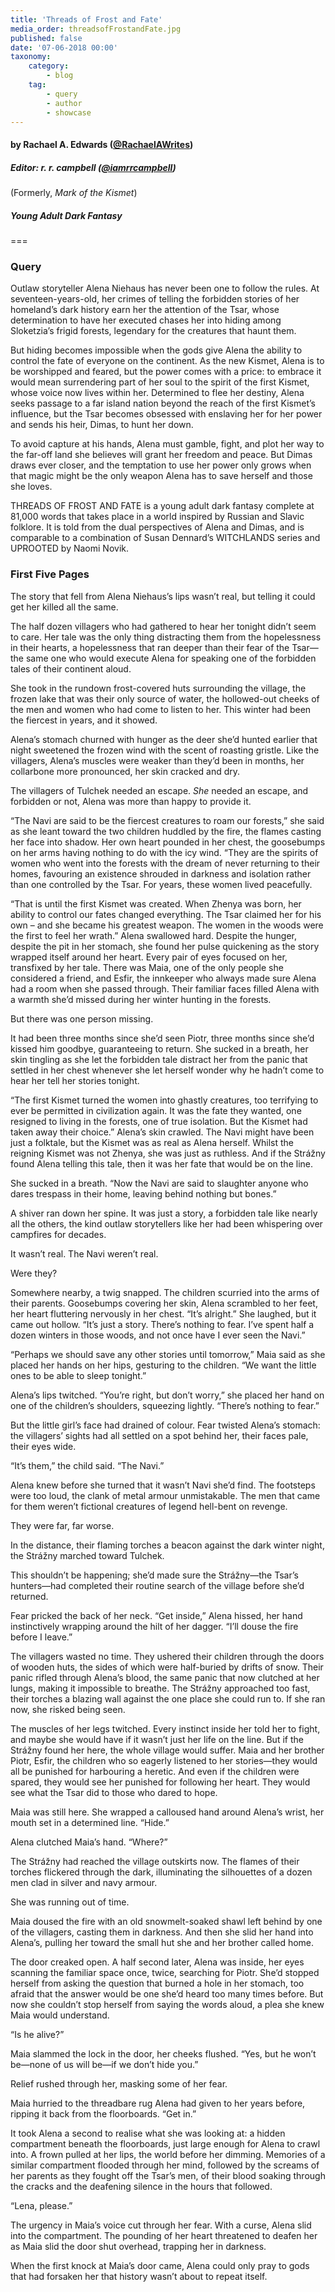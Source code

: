 ```yaml
---
title: 'Threads of Frost and Fate'
media_order: threadsofFrostandFate.jpg
published: false
date: '07-06-2018 00:00'
taxonomy:
    category:
        - blog
    tag:
        - query
        - author
        - showcase
---
```


#### by Rachael A. Edwards ([@RachaelAWrites](https://twitter.com/RachaelAWrites?target=_blank))

##### Editor: r. r. campbell ([@iamrrcampbell](https://twitter.com/iamrrcampbell?target=_blank))

(Formerly, _Mark of the Kismet_)

##### Young Adult Dark Fantasy

===
### Query

Outlaw storyteller Alena Niehaus has never been one to follow the rules. At seventeen-years-old, her crimes of telling the forbidden stories of her homeland’s dark history earn her the attention of the Tsar, whose determination to have her executed chases her into hiding among Sloketzia’s frigid forests, legendary for the creatures that haunt them.  

But hiding becomes impossible when the gods give Alena the ability to control the fate of everyone on the continent. As the new Kismet, Alena is to be worshipped and feared, but the power comes with a price: to embrace it would mean surrendering part of her soul to the spirit of the first Kismet, whose voice now lives within her. Determined to flee her destiny, Alena seeks passage to a far island nation beyond the reach of the first Kismet’s influence, but the Tsar becomes obsessed with enslaving her for her power and sends his heir, Dimas, to hunt her down.

To avoid capture at his hands, Alena must gamble, fight, and plot her way to the far-off land she believes will grant her freedom and peace. But Dimas draws ever closer, and the temptation to use her power only grows when that magic might be the only weapon Alena has to save herself and those she loves.

THREADS OF FROST AND FATE is a young adult dark fantasy complete at 81,000 words that takes place in a world inspired by Russian and Slavic folklore. It is told from the dual perspectives of Alena and Dimas, and is comparable to a combination of Susan Dennard’s WITCHLANDS series and UPROOTED by Naomi Novik.

### First Five Pages

The story that fell from Alena Niehaus’s lips wasn’t real, but telling it could get her killed all the same.

The half dozen villagers who had gathered to hear her tonight didn’t seem to care. Her tale was the only thing distracting them from the hopelessness in their hearts, a hopelessness that ran deeper than their fear of the Tsar&mdash;the same one who would execute Alena for speaking one of the forbidden tales of their continent aloud.

She took in the rundown frost-covered huts surrounding the village, the frozen lake that was their only source of water, the hollowed-out cheeks of the men and women who had come to listen to her. This winter had been the fiercest in years, and it showed.

Alena’s stomach churned with hunger as the deer she’d hunted earlier that night sweetened the frozen wind with the scent of roasting gristle. Like the villagers, Alena’s muscles were weaker than they’d been in months, her collarbone more pronounced, her skin cracked and dry. 

The villagers of Tulchek needed an escape. _She_ needed an escape, and forbidden or not, Alena was more than happy to provide it.
	
“The Navi are said to be the fiercest creatures to roam our forests,” she said as she leant toward the two children huddled by the fire, the flames casting her face into shadow. Her own heart pounded in her chest, the goosebumps on her arms having nothing to do with the icy wind. “They are the spirits of women who went into the forests with the dream of never returning to their homes, favouring an existence shrouded in darkness and isolation rather than one controlled by the Tsar. For years, these women lived peacefully.

“That is until the first Kismet was created. When Zhenya was born, her ability to control our fates changed everything. The Tsar claimed her for his own – and she became his greatest weapon. The women in the woods were the first to feel her wrath.” Alena swallowed hard. Despite the hunger, despite the pit in her stomach, she found her pulse quickening as the story wrapped itself around her heart. Every pair of eyes focused on her, transfixed by her tale. There was Maia, one of the only people she considered a friend, and Esfir, the innkeeper who always made sure Alena had a room when she passed through. Their familiar faces filled Alena with a warmth she’d missed during her winter hunting in the forests.

But there was one person missing.

It had been three months since she’d seen Piotr, three months since she’d kissed him goodbye, guaranteeing to return. She sucked in a breath, her skin tingling as she let the forbidden tale distract her from the panic that settled in her chest whenever she let herself wonder why he hadn’t come to hear her tell her stories tonight.

“The first Kismet turned the women into ghastly creatures, too terrifying to ever be permitted in civilization again. It was the fate they wanted, one resigned to living in the forests, one of true isolation. But the Kismet had taken away their choice.” Alena’s skin crawled. The Navi might have been just a folktale, but the Kismet was as real as Alena herself. Whilst the reigning Kismet was not Zhenya, she was just as ruthless. And if the Strážny found Alena telling this tale, then it was her fate that would be on the line.

She sucked in a breath. “Now the Navi are said to slaughter anyone who dares trespass in their home, leaving behind nothing but bones.”

A shiver ran down her spine. It was just a story, a forbidden tale like nearly all the others, the kind outlaw storytellers like her had been whispering over campfires for decades. 

It wasn’t real. The Navi weren’t real.

Were they?

Somewhere nearby, a twig snapped. The children scurried into the arms of their parents. Goosebumps covering her skin, Alena scrambled to her feet, her heart fluttering nervously in her chest. “It’s alright.” She laughed, but it came out hollow. “It’s just a story. There’s nothing to fear. I’ve spent half a dozen winters in those woods, and not once have I ever seen the Navi.”

“Perhaps we should save any other stories until tomorrow,” Maia said as she placed her hands on her hips, gesturing to the children. “We want the little ones to be able to sleep tonight.”

Alena’s lips twitched. “You’re right, but don’t worry,” she placed her hand on one of the children’s shoulders, squeezing lightly. “There’s nothing to fear.”

But the little girl’s face had drained of colour. Fear twisted Alena’s stomach: the villagers’ sights had all settled on a spot behind her, their faces pale, their eyes wide.

“It’s them,” the child said. “The Navi.”

Alena knew before she turned that it wasn’t Navi she’d find. The footsteps were too loud, the clank of metal armour unmistakable. The men that came for them weren’t fictional creatures of legend hell-bent on revenge.

They were far, far worse.

In the distance, their flaming torches a beacon against the dark winter night, the Strážny marched toward Tulchek. 

This shouldn’t be happening; she’d made sure the Strážny&mdash;the Tsar’s hunters&mdash;had completed their routine search of the village before she’d returned. 

Fear pricked the back of her neck. “Get inside,” Alena hissed, her hand instinctively wrapping around the hilt of her dagger. “I’ll douse the fire before I leave.”

The villagers wasted no time. They ushered their children through the doors of wooden huts, the sides of which were half-buried by drifts of snow. Their panic rifled through Alena’s blood, the same panic that now clutched at her lungs, making it impossible to breathe. The Strážny approached too fast, their torches a blazing wall against the one place she could run to. If she ran now, she risked being seen. 

The muscles of her legs twitched. Every instinct inside her told her to fight, and maybe she would have if it wasn’t just her life on the line. But if the Strážny found her here, the whole village would suffer. Maia and her brother Piotr, Esfir, the children who so eagerly listened to her stories&mdash;they would all be punished for harbouring a heretic. And even if the children were spared, they would see her punished for following her heart. They would see what the Tsar did to those who dared to hope.

Maia was still here. She wrapped a calloused hand around Alena’s wrist, her mouth set in a determined line. “Hide.”	

Alena clutched Maia’s hand. “Where?”

The Strážny had reached the village outskirts now. The flames of their torches flickered through the dark, illuminating the silhouettes of a dozen men clad in silver and navy armour. 

She was running out of time.

Maia doused the fire with an old snowmelt-soaked shawl left behind by one of the villagers, casting them in darkness. And then she slid her hand into Alena’s, pulling her toward the small hut she and her brother called home. 

The door creaked open. A half second later, Alena was inside, her eyes scanning the familiar space once, twice, searching for Piotr. She’d stopped herself from asking the question that burned a hole in her stomach, too afraid that the answer would be one she’d heard too many times before. But now she couldn’t stop herself from saying the words aloud, a plea she knew Maia would understand.

“Is he alive?”

Maia slammed the lock in the door, her cheeks flushed. “Yes, but he won’t be&mdash;none of us will be&mdash;if we don’t hide you.” 

Relief rushed through her, masking some of her fear. 

Maia hurried to the threadbare rug Alena had given to her years before, ripping it back from the floorboards. “Get in.”

It took Alena a second to realise what she was looking at: a hidden compartment beneath the floorboards, just large enough for Alena to crawl into. A frown pulled at her lips, the world before her dimming. Memories of a similar compartment flooded through her mind, followed by the screams of her parents as they fought off the Tsar’s men, of their blood soaking through the cracks and the deafening silence in the hours that followed.

“Lena, please.”

The urgency in Maia’s voice cut through her fear. With a curse, Alena slid into the compartment. The pounding of her heart threatened to deafen her as Maia slid the door shut overhead, trapping her in darkness.

When the first knock at Maia’s door came, Alena could only pray to gods that had forsaken her that history wasn’t about to repeat itself.
